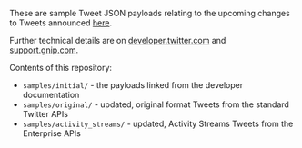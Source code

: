 These are sample Tweet JSON payloads relating to the upcoming changes to Tweets announced [here](https://blog.twitter.com/developer/en_us/a/2016/doing-more-with-140-characters.html).

Further technical details are on [developer.twitter.com](https://developer.twitter.com/en/docs/tweets/tweet-updates) and [support.gnip.com](http://support.gnip.com/doing-more-with-140.html).

Contents of this repository:
 * `samples/initial/` - the payloads linked from the developer documentation
 * `samples/original/` - updated, original format Tweets from the standard Twitter APIs
 * `samples/activity_streams/` - updated, Activity Streams Tweets from the Enterprise APIs
